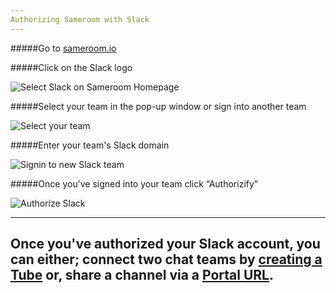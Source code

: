 ```yaml
---
Authorizing Sameroom with Slack
---
```


#####Go to <a href="https://sameroom.io" target="_blank">sameroom.io</a>

#####Click on the Slack logo

![Select Slack on Sameroom Homepage](https://in.kato.im/ef302cfe12c9947cab6e780de8649f67958387d7108a4fee2d2ac0b1541d95/Sameroom-Select-Platform-_0002_Slack.png)


#####Select your team in the pop-up window or sign into another team

![Select your team](https://in.kato.im/240cbcbb342402312fa7151b4bd2e675c6e382bfcfd53d0fc237fff2ea31ede/Sameroom%20Select%20Slack%20Team%20copy.png)


#####Enter your team's Slack domain

![Signin to new Slack team](https://in.kato.im/10379f2630790171ee7481203b2df6f0fcf091465f6781026dd85bc55d0fbc93/68747470733a2f2f696e2e6b61746f2e696d2f346163653461626561626539653762316138623263316332353763373162343434666562646333316231323065663761663162633535336637373832656465652f53616d65726f6f6d253230536c61636b2532305369676e253230496e2e706e67.png)


#####Once you’ve signed into your team click “Authorizify”

![Authorize Slack](https://in.kato.im/87ae75b3e8b55eb5a119eaa24ec391de561c3869bdb3855a8c9a71bcba5cb155/Sameroom%20Authorize%20Slack%20copy.png)

---
Once you've authorized your Slack account, you can either; connect two chat teams by [creating a Tube](/getting-started/en/tubes-portals/tubes) or, share a channel via a [Portal URL](/getting-started/en/tubes-portals/portals).
---
